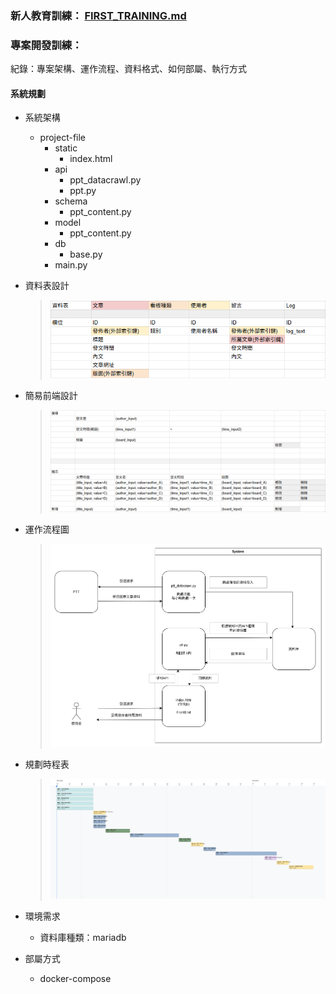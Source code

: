 
### 新人教育訓練： [FIRST_TRAINING.md](FIRST_TRAINING.md)

### 專案開發訓練：

紀錄：專案架構、運作流程、資料格式、如何部屬、執行方式

#### 系統規劃

- 系統架構
  - project-file
      - static
        - index.html
      - api
        - ppt_datacrawl.py
        - ppt.py
      - schema
        - ppt_content.py
      - model
        - ppt_content.py
      - db
        - base.py
      - main.py
- 資料表設計
  > ![資料表設計.png](img/%E8%B3%87%E6%96%99%E8%A1%A8%E8%A8%AD%E8%A8%88.png)
- 簡易前端設計
  > ![簡易前端設計.png](img/%E7%B0%A1%E6%98%93%E5%89%8D%E7%AB%AF%E8%A8%AD%E8%A8%88.png)
- 運作流程圖
  > ![運作流程圖.png](drawio-pic/%E9%81%8B%E4%BD%9C%E6%B5%81%E7%A8%8B%E5%9C%96.png)
- 規劃時程表
  > ![工作拆分與時程規劃-時間軸.png](img/%E5%B7%A5%E4%BD%9C%E6%8B%86%E5%88%86%E8%88%87%E6%99%82%E7%A8%8B%E8%A6%8F%E5%8A%83-%E6%99%82%E9%96%93%E8%BB%B8.png)

- 環境需求
  - 資料庫種類：mariadb
- 部屬方式
  - docker-compose
